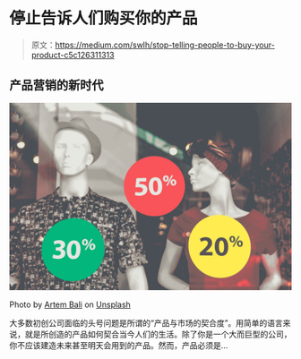 # 停止告诉人们购买你的产品

> 原文：<https://medium.com/swlh/stop-telling-people-to-buy-your-product-c5c126311313>

## 产品营销的新时代

![](img/fe8980c4d4fcf70a4f927f6486f40e9f.png)

Photo by [Artem Bali](https://unsplash.com/@belart84?utm_source=medium&utm_medium=referral) on [Unsplash](https://unsplash.com?utm_source=medium&utm_medium=referral)

大多数初创公司面临的头号问题是所谓的“产品与市场的契合度”。用简单的语言来说，就是所创造的产品如何契合当今人们的生活。除了你是一个大而巨型的公司，你不应该建造未来甚至明天会用到的产品。然而，产品必须是…